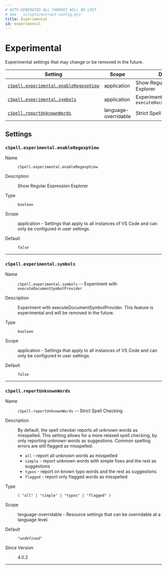 ```yaml
---
# AUTO-GENERATED ALL CHANGES WILL BE LOST
# See `_scripts/extract-config.mjs`
title: Experimental
id: experimental
---
```


# Experimental

Experimental settings that may change or be removed in the future.


| Setting | Scope | Description |
| ------- | ----- | ----------- |
| [`cSpell.experimental.enableRegexpView`](#cspellexperimentalenableregexpview) | application | Show Regular Expression Explorer |
| [`cSpell.experimental.symbols`](#cspellexperimentalsymbols) | application | Experiment with `executeDocumentSymbolProvider` |
| [`cSpell.reportUnknownWords`](#cspellreportunknownwords) | language-overridable | Strict Spell Checking |


## Settings


### `cSpell.experimental.enableRegexpView`

<dl>

<dt>
Name
</dt>
<dd>

`cSpell.experimental.enableRegexpView`

</dd>


<dt>
Description
</dt>
<dd>

Show Regular Expression Explorer

</dd>


<dt>
Type
</dt>
<dd>

`boolean`

</dd>


<dt>
Scope
</dt>
<dd>

application - Settings that apply to all instances of VS Code and can only be configured in user settings.

</dd>




<dt>
Default
</dt>
<dd>

_`false`_

</dd>




</dl>

---


### `cSpell.experimental.symbols`

<dl>

<dt>
Name
</dt>
<dd>

`cSpell.experimental.symbols` -- Experiment with `executeDocumentSymbolProvider`

</dd>


<dt>
Description
</dt>
<dd>

Experiment with executeDocumentSymbolProvider.
This feature is experimental and will be removed in the future.

</dd>


<dt>
Type
</dt>
<dd>

`boolean`

</dd>


<dt>
Scope
</dt>
<dd>

application - Settings that apply to all instances of VS Code and can only be configured in user settings.

</dd>




<dt>
Default
</dt>
<dd>

_`false`_

</dd>




</dl>

---


### `cSpell.reportUnknownWords`

<dl>

<dt>
Name
</dt>
<dd>

`cSpell.reportUnknownWords` -- Strict Spell Checking

</dd>


<dt>
Description
</dt>
<dd>

By default, the spell checker reports all unknown words as misspelled. This setting allows for a more relaxed spell checking, by only
reporting unknown words as suggestions. Common spelling errors are still flagged as misspelled.

- `all` - report all unknown words as misspelled
- `simple` - report unknown words with simple fixes and the rest as suggestions
- `typos` - report on known typo words and the rest as suggestions
- `flagged` - report only flagged words as misspelled

</dd>


<dt>
Type
</dt>
<dd>

`( "all" | "simple" | "typos" | "flagged" )`

</dd>


<dt>
Scope
</dt>
<dd>

language-overridable - Resource settings that can be overridable at a language level.

</dd>




<dt>
Default
</dt>
<dd>

_`"undefined"`_

</dd>


<dt>
Since Version
</dt>
<dd>

4.0.2

</dd>


</dl>

---


